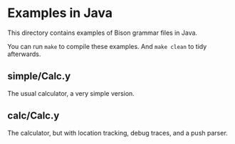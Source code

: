 # Examples in Java

This directory contains examples of Bison grammar files in Java.

You can run `make` to compile these examples.  And `make clean` to tidy
afterwards.

## simple/Calc.y
The usual calculator, a very simple version.

## calc/Calc.y
The calculator, but with location tracking, debug traces, and a push parser.

<!---

Local Variables:
mode: markdown
fill-column: 76
ispell-dictionary: "american"
End:

Copyright (C) 2018-2022, 2025 Free Software Foundation, Inc.

Permission is granted to copy, distribute and/or modify this document
under the terms of the GNU Free Documentation License, Version 1.3 or
any later version published by the Free Software Foundation; with no
Invariant Sections, with no Front-Cover Texts, and with no Back-Cover
Texts.  A copy of the license is included in the "GNU Free
Documentation License" file as part of this distribution.
--->
